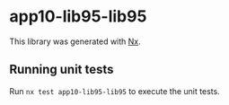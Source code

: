 # app10-lib95-lib95

This library was generated with [Nx](https://nx.dev).

## Running unit tests

Run `nx test app10-lib95-lib95` to execute the unit tests.
